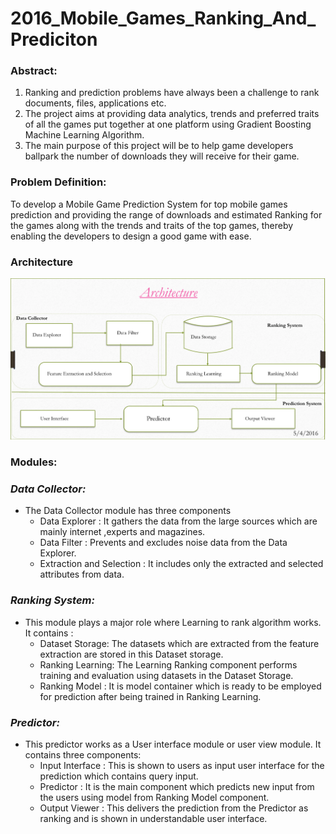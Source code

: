 # 2016_Mobile_Games_Ranking_And_Prediciton

### Abstract:
1. Ranking and prediction problems have always been a challenge to rank documents, files, applications etc. 
2. The project aims at providing data analytics, trends and preferred traits of all the games put together at one platform using Gradient Boosting Machine Learning Algorithm.
3. The main purpose of this project will be to help game developers ballpark the number of downloads they will receive for their game.

### Problem Definition:
To develop a Mobile Game Prediction System for top mobile games prediction and providing the range of downloads and estimated Ranking for the games along with the trends and traits of the top games, thereby enabling the developers to design a good game with ease. 
  
### Architecture
![workflow image](Architecture_Model.png)

### Modules:
  ### *Data Collector:* ###
  * The Data Collector module has three components
    * Data Explorer : It gathers the data from the large sources which are mainly internet ,experts and magazines.
    * Data Filter : Prevents and excludes noise data from the Data Explorer.
    * Extraction and Selection : It includes only the extracted and selected attributes from data.
    
  ### *Ranking System:* ###
  * This module plays a major role where Learning to rank algorithm works. It contains :
    * Dataset Storage: The datasets which are extracted from the feature extraction are stored in this Dataset storage.
    * Ranking Learning: The Learning Ranking component performs training and evaluation using datasets in the Dataset Storage.
    * Ranking Model : It is model container which is ready to be employed for prediction after being trained in Ranking Learning.
    
  ### *Predictor:* ###
  * This predictor works as a User interface module or user view module. It contains three components:
    * Input Interface : This is shown to users as input user interface for the prediction which contains query input.
    * Predictor : It is the main component which predicts new input from the users using model from Ranking Model component.
    * Output Viewer : This delivers the prediction from the Predictor as ranking and is shown in understandable user interface.
